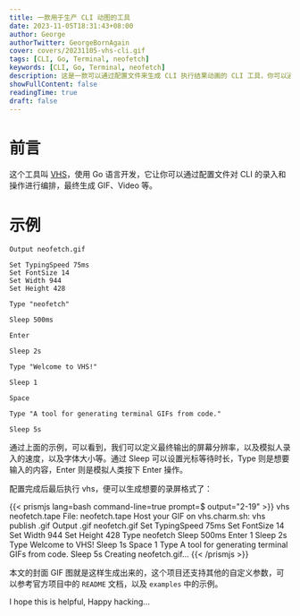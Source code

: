 ```yaml
---
title: 一款用于生产 CLI 动图的工具
date: 2023-11-05T18:31:43+08:00
author: George
authorTwitter: GeorgeBornAgain
cover: covers/20231105-vhs-cli.gif
tags: [CLI, Go, Terminal, neofetch]
keywords: [CLI, Go, Terminal, neofetch]
description: 这是一款可以通过配置文件来生成 CLI 执行结果动画的 CLI 工具，你可以通过它更好的录制你的 CLI 示例
showFullContent: false
readingTime: true
draft: false
---
```


# 前言

这个工具叫 [VHS](https://github.com/charmbracelet/vhs)，使用 Go 语言开发，它让你可以通过配置文件对 CLI 的录入和操作进行编排，最终生成 GIF、Video 等。

# 示例

```tape
Output neofetch.gif

Set TypingSpeed 75ms
Set FontSize 14
Set Width 944
Set Height 428

Type "neofetch"

Sleep 500ms

Enter

Sleep 2s

Type "Welcome to VHS!"

Sleep 1

Space

Type "A tool for generating terminal GIFs from code."

Sleep 5s
```

通过上面的示例，可以看到，我们可以定义最终输出的屏幕分辨率，以及模拟人录入的速度，以及字体大小等。通过 Sleep 可以设置光标等待时长，Type 则是想要输入的内容，Enter 则是模拟人类按下 Enter 操作。

配置完成后最后执行 vhs，便可以生成想要的录屏格式了：

{{< prismjs lang=bash command-line=true prompt=$ output="2-19" >}}
vhs neofetch.tape
File: neofetch.tape
Host your GIF on vhs.charm.sh: vhs publish <file>.gif
Output .gif neofetch.gif
Set TypingSpeed 75ms
Set FontSize 14
Set Width 944
Set Height 428
Type neofetch
Sleep 500ms
Enter 1
Sleep 2s
Type Welcome to VHS!
Sleep 1s
Space 1
Type A tool for generating terminal GIFs from code.
Sleep 5s
Creating neofetch.gif...
{{< /prismjs >}}

本文的封面 GIF 图就是这样生成出来的，这个项目还支持其他的自定义参数，可以参考官方项目中的 `README` 文档，以及 `examples` 中的示例。

I hope this is helpful, Happy hacking...
